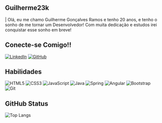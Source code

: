 ## Guilherme23k

| Olá, eu me chamo Guilherme Gonçalves Ramos e tenho 20 anos, e tenho o sonho de me tornar um Desenvolvedor! Com muita dedicação e estudos irei conquistar esse sonho em breve!

## Conecte-se Comigo!!

[![LinkedIn](https://img.shields.io/badge/LinkedIn-000?style=for-the-badge&logo=linkedin&logoColor=0E76A8)](https://www.linkedin.com/in/guilherme23k/)
[![GitHub](https://img.shields.io/badge/Github-000?style=for-the-badge&logo=github&logoColor=white)](https://github.com/Guilherme23k)

## Habilidades

![HTML5](https://img.shields.io/badge/HTML5-000?style=for-the-badge&logo=html5)
![CSS3](https://img.shields.io/badge/CSS3-000?style=for-the-badge&logo=css3&logoColor=264CE4)
![JavaScript](https://img.shields.io/badge/JavaScript-000?style=for-the-badge&logo=javascript)
![Java](https://img.shields.io/badge/java-000.svg?style=for-the-badge&logo=openjdk&logoColor=orange)
![Spring](https://img.shields.io/badge/spring-000.svg?style=for-the-badge&logo=spring&logoColor=#6db23e)
![Angular](https://img.shields.io/badge/Angular-000?style=for-the-badge&logo=angular&logoColor=e34f26)
![Bootstrap](https://img.shields.io/badge/-boostrap-000?style=for-the-badge&logo=bootstrap&labelColor=000)
![Git](https://img.shields.io/badge/GIT-000?style=for-the-badge&logo=git&logoColor=#e54d30)

## GitHub Status

![Top Langs](https://github-readme-stats-git-masterrstaa-rickstaa.vercel.app/api/top-langs/?username=guilherme23k&bg_color=000&border_color=30A3DC&title_color=E94D5F&text_color=FFF)
